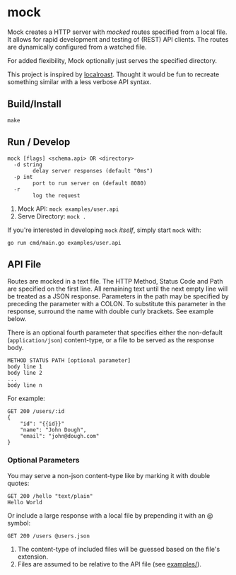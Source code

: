 # mock

Mock creates a HTTP server with *mocked* routes specified from a local file.  It allows for
rapid development and testing of (REST) API clients.  The routes are dynamically configured from
a watched file.

For added flexibility, Mock optionally just serves the specified directory.

This project is inspired by [localroast](https://github.com/caalberts/localroast).  Thought
it would be fun to recreate something similar with a less verbose API syntax.

## Build/Install

    make

## Run / Develop

    mock [flags] <schema.api> OR <directory>
      -d string
            delay server responses (default "0ms")
      -p int
            port to run server on (default 8080)
      -r    
            log the request

1. Mock API: `mock examples/user.api`
2. Serve Directory: `mock .`

If you're interested in developing `mock` *itself*, simply start `mock` with:

    go run cmd/main.go examples/user.api

## API File

Routes are mocked in a text file.  The HTTP Method, Status Code and Path are specified
on the first line.  All remaining text until the next empty line will be treated as a
JSON response. Parameters in the path may be specified by preceding the parameter with
a COLON.  To substitute this parameter in the response, surround the name with double
curly brackets.  See example below.

There is an optional fourth parameter that specifies either the
non-default (`application/json`) content-type, or a file to be served as the response body.

    METHOD STATUS PATH [optional parameter]
    body line 1
    body line 2
    ...
    body line n

For example:

    GET 200 /users/:id
    {
        "id": "{{id}}"
        "name": "John Dough",
        "email": "john@dough.com"
    }

### Optional Parameters

You may serve a non-json content-type like by marking it with double quotes:

    GET 200 /hello "text/plain"
    Hello World

Or include a large response with a local file by prepending it with an @ symbol:

    GET 200 /users @users.json

1. The content-type of included files will be guessed based on the file's extension.
2. Files are assumed to be relative to the API file (see [examples/](examples/)).




